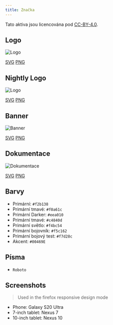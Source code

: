 ```yaml
---
title: Značka
---
```


Tato aktiva jsou licencována pod [CC-BY-4.0](https://github.com/LinwoodDev/Butterfly/blob/develop/BRANDING_LICENSE).

## Logo

![Logo](/img/logo.svg)

[SVG](/img/logo.svg) [PNG](/img/logo.png)

## Nightly Logo

![Logo](/img/nightly.svg)

[SVG](/img/nightly.svg) [PNG](/img/nightly.png)

## Banner

![Banner](/img/banner.svg)

[SVG](/img/banner.svg) [PNG](/img/banner.png)

## Dokumentace

![Dokumentace](/img/docs.svg)

[SVG](/img/docs.svg) [PNG](/img/docs.png)

## Barvy

* Primární: `#f2b138`
* Primární tmavé: `#f0a61c`
* Primární Darker: `#eea010`
* Primární tmavé: `#c4840d`
* Primární světlo: `#f4bc54`
* Primární bojovník: `#f5c162`
* Primární bojový test: `#f7d28c`
* Akcent: `#00469E`

## Písma

* `Roboto`

## Screenshots

> Used in the firefox responsive design mode

* Phone: Galaxy S20 Ultra
* 7-inch tablet: Nexus 7
* 10-inch tablet: Nexus 10
